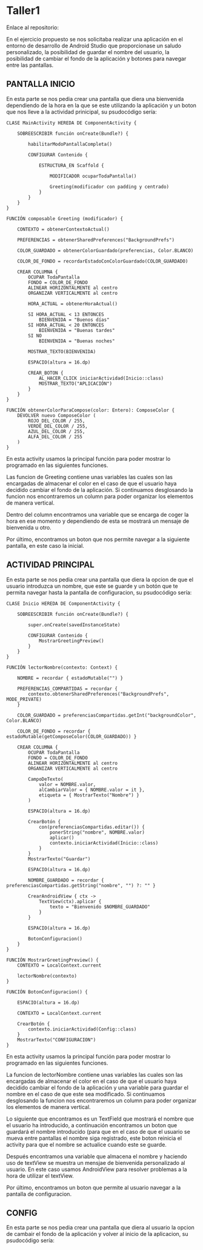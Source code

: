 # Taller1
 
Enlace al repositorio: 

En el ejercicio propuesto se nos solicitaba realizar una aplicación en el entorno de desarrollo de Android Studio que proporcionase un saludo personalizado, la posibilidad de guardar el nombre del usuario, la posibilidad de cambiar el fondo de la aplicación y botones para navegar entre las pantallas. 

## PANTALLA INICIO

En esta parte se nos pedia crear una pantalla que diera una bienvenida dependiendo de la hora en la que se este utilizando la aplicación y un boton que nos lleve a la actividad prinicipal, su psudocódigo sería: 

```
CLASE MainActivity HEREDA DE ComponentActivity {

    SOBREESCRIBIR función onCreate(Bundle?) {

        habilitarModoPantallaCompleta()

        CONFIGURAR Contenido {

            ESTRUCTURA_EN Scaffold {

                MODIFICADOR ocuparTodaPantalla()

                Greeting(modificador con padding y centrado)
            }
        }
    }
}

FUNCIÓN composable Greeting (modificador) {

    CONTEXTO = obtenerContextoActual()

    PREFERENCIAS = obtenerSharedPreferences("BackgroundPrefs")

    COLOR_GUARDADO = obtenerColorGuardado(preferencias, Color.BLANCO)

    COLOR_DE_FONDO = recordarEstadoConColorGuardado(COLOR_GUARDADO)

    CREAR COLUMNA {
        OCUPAR TodaPantalla
        FONDO = COLOR_DE_FONDO
        ALINEAR HORIZONTALMENTE al centro
        ORGANIZAR VERTICALMENTE al centro

        HORA_ACTUAL = obtenerHoraActual()

        SI HORA_ACTUAL < 13 ENTONCES 
            BIENVENIDA = "Buenos días"
        SI HORA_ACTUAL < 20 ENTONCES 
            BIENVENIDA = "Buenas tardes"
        SI NO
            BIENVENIDA = "Buenas noches"

        MOSTRAR_TEXTO(BIENVENIDA)

        ESPACIO(altura = 16.dp)

        CREAR_BOTON {
            AL_HACER_CLICK iniciarActividad(Inicio::class)
            MOSTRAR_TEXTO("APLICACIÓN")
        }
    }
}

FUNCIÓN obtenerColorParaCompose(color: Entero): ComposeColor {
    DEVOLVER nuevo ComposeColor (
        ROJO_DEL_COLOR / 255,
        VERDE_DEL_COLOR / 255,
        AZUL_DEL_COLOR / 255,
        ALFA_DEL_COLOR / 255
    )
}
```
En esta activity usamos la principal función para poder mostrar lo programado en las siguientes funciones. 

Las funcion de Greeting contiene unas variables las cuales son las encargadas de almacenar el color en el caso de que el usuario haya decidido cambiar el fondo de la aplicación. Si continuamos desglosando la funcion nos encontraremos un column para poder organizar los elementos de manera vertical. 

Dentro del column encontramos una variable que se encarga de coger la hora en ese momento y dependiendo de esta se mostrará un mensaje de bienvenida u otro. 

Por último, encontramos un boton que nos permite navegar a la siguiente pantalla, en este caso la inicial.

## ACTIVIDAD PRINCIPAL

En esta parte se nos pedia crear una pantalla que diera la opcion de que el usuario introduzca un nombre, que este se guarde y un botón que te permita navegar hasta la pantalla de configuracion, su psudocódigo sería: 

```
CLASE Inicio HEREDA DE ComponentActivity {
    
    SOBREESCRIBIR función onCreate(Bundle?) {

        super.onCreate(savedInstanceState)

        CONFIGURAR Contenido {
            MostrarGreetingPreview()
        }
    }
}

FUNCIÓN lectorNombre(contexto: Context) {

    NOMBRE = recordar { estadoMutable("") }

    PREFERENCIAS_COMPARTIDAS = recordar {
        contexto.obtenerSharedPreferences("BackgroundPrefs", MODE_PRIVATE)
    }

    COLOR_GUARDADO = preferenciasCompartidas.getInt("backgroundColor", Color.BLANCO)

    COLOR_DE_FONDO = recordar { estadoMutable(getComposeColor(COLOR_GUARDADO)) }

    CREAR COLUMNA {
        OCUPAR TodaPantalla
        FONDO = COLOR_DE_FONDO
        ALINEAR HORIZONTALMENTE al centro
        ORGANIZAR VERTICALMENTE al centro

        CampoDeTexto(
            valor = NOMBRE.valor,
            alCambiarValor = { NOMBRE.valor = it },
            etiqueta = { MostrarTexto("Nombre") }
        )

        ESPACIO(altura = 16.dp)

        CrearBotón {
            con(preferenciasCompartidas.editar()) {
                ponerString("nombre", NOMBRE.valor)
                aplicar()
                contexto.iniciarActividad(Inicio::class)
            }
        }
        MostrarTexto("Guardar")

        ESPACIO(altura = 16.dp)

        NOMBRE_GUARDADO = recordar { preferenciasCompartidas.getString("nombre", "") ?: "" }

        CrearAndroidView { ctx ->
            TextView(ctx).aplicar {
                texto = "Bienvenido $NOMBRE_GUARDADO"
            }
        }

        ESPACIO(altura = 16.dp)

        BotonConfiguracion()
    }
}

FUNCIÓN MostrarGreetingPreview() {
    CONTEXTO = LocalContext.current

    lectorNombre(contexto)
}

FUNCIÓN BotonConfiguracion() {

    ESPACIO(altura = 16.dp)

    CONTEXTO = LocalContext.current

    CrearBotón {
        contexto.iniciarActividad(Config::class)
    }
    MostrarTexto("CONFIGURACION")
}

```
En esta activity usamos la principal función para poder mostrar lo programado en las siguientes funciones. 

La funcion de lectorNombre contiene unas variables las cuales son las encargadas de almacenar el color en el caso de que el usuario haya decidido cambiar el fondo de la aplicación y una variable para guardar el nombre en el caso de que este sea modificado. Si continuamos desglosando la funcion nos encontraremos un column para poder organizar los elementos de manera vertical.

Lo siguiente que encontramos es un TextField que mostrará el nombre que el usuario ha introducido, a continuación encontramos un boton que guardará el nombre introducido (para que en el caso de que el usuario se mueva entre pantallas el nombre siga registrado, este boton reinicia el activity para que el nombre se actualice cuando este se guarde. 

Después encontramos una variable que almacena el nombre y haciendo uso de textView se muestra un mensjae de bienvenida personalizado al usuario. En este caso usamos AndroidView para resolver problemas a la hora de utilizar el textView. 

Por último, encontramos un boton que permite al usuario navegar a la pantalla de configuracion. 

## CONFIG

En esta parte se nos pedia crear una pantalla que diera al usuario la opcion de cambair el fondo de la aplicación y volver al inicio de la aplicacion, su psudocódigo sería: 

```


```



